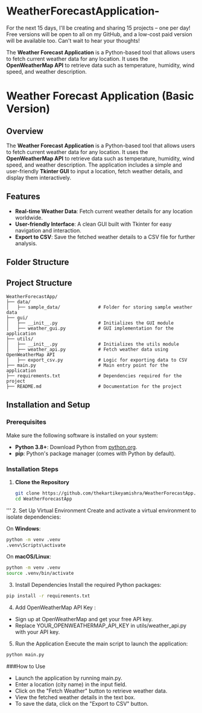 # WeatherForecastApplication-
For the next 15 days, I'll be creating and sharing 15 projects – one per day! Free versions will be open to all on my GitHub, and a low-cost paid version will be available too. Can't wait to hear your thoughts!

The **Weather Forecast Application** is a Python-based tool that allows users to fetch current weather data for any location. It uses the **OpenWeatherMap API** to retrieve data such as temperature, humidity, wind speed, and weather description. 

# Weather Forecast Application (Basic Version)

## Overview

The **Weather Forecast Application** is a Python-based tool that allows users to fetch current weather data for any location. It uses the **OpenWeatherMap API** to retrieve data such as temperature, humidity, wind speed, and weather description. The application includes a simple and user-friendly **Tkinter GUI** to input a location, fetch weather details, and display them interactively.

## Features

- **Real-time Weather Data**: Fetch current weather details for any location worldwide.
- **User-friendly Interface**: A clean GUI built with Tkinter for easy navigation and interaction.
- **Export to CSV**: Save the fetched weather details to a CSV file for further analysis.

## Folder Structure


## Project Structure

```
WeatherForecastApp/
├── data/                         
│   ├── sample_data/              # Folder for storing sample weather data
├── gui/                          
│   ├── __init__.py               # Initializes the GUI module
│   ├── weather_gui.py            # GUI implementation for the application
├── utils/                        
│   ├── __init__.py               # Initializes the utils module
│   ├── weather_api.py            # Fetch weather data using OpenWeatherMap API
│   ├── export_csv.py             # Logic for exporting data to CSV
├── main.py                       # Main entry point for the application
├── requirements.txt              # Dependencies required for the project
├── README.md                     # Documentation for the project
```


## Installation and Setup

### Prerequisites

Make sure the following software is installed on your system:

- **Python 3.8+**: Download Python from [python.org](https://www.python.org/downloads/).
- **pip**: Python's package manager (comes with Python by default).

### Installation Steps

1. **Clone the Repository**
   ```bash
   git clone https://github.com/thekartikeyamishra/WeatherForecastApp.git
   cd WeatherForecastApp
'''
2. Set Up Virtual Environment Create and activate a virtual environment to isolate dependencies:

On **Windows**:
   ```bash
python -m venv .venv
.venv\Scripts\activate
```
On **macOS/Linux**:
```bash
python -m venv .venv
source .venv/bin/activate
```
3. Install Dependencies Install the required Python packages:

```bash
pip install -r requirements.txt
```
4. Add OpenWeatherMap API Key :
 - Sign up at OpenWeatherMap and get your free API key.
 - Replace YOUR_OPENWEATHERMAP_API_KEY in utils/weather_api.py with your API key.

5. Run the Application Execute the main script to launch the application:

```bash
python main.py
```

###How to Use
- Launch the application by running main.py.
- Enter a location (city name) in the input field.
- Click on the "Fetch Weather" button to retrieve weather data.
- View the fetched weather details in the text box.
- To save the data, click on the "Export to CSV" button.

